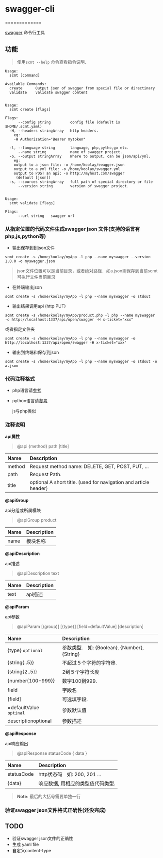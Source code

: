 # swagger-cli
=============

[swagger](http://swagger.io/specification/#pathsObject) 命令行工具

## 功能

> 使用` scmt --help ` 命令查看指令说明．  


```
Usage:
  scmt [command]

Available Commands:
  create      Output json of swagger from special file or directinary
  validate    validate swagger content

```

```

Usage:
  scmt create [flags]

Flags:
      --config string         config file (default is $HOME/.scmt.yaml)
  -H, --headers stringArray   http headers.
	eg:
	-H Authorization="Bearer mytoken"
	
  -l, --language string       language, php,pytho,go etc.
      --name string           name of swagger project.
  -o, --output stringArray    Where to output, can be json/api/yml.
	eg:
	output to a json file: -o /home/koolay/swagger.json
	output to a yml file: -o /home/koolay/swagger.yml
	output to POST an api: -o http://myhost.com/swagger
	 (default [json])
  -s, --sources stringArray   full path of special directory or file
      --version string        version of swagger project.

```

```

Usage:
  scmt validate [flags]

Flags:
      --url string   swagger url

```

### 从指定位置的代码文件生成swagger json 文件(支持的语言有php,js,python等)  

- 输出保存到到json文件

`scmt create -s /home/koolay/myApp -l php --name myswagger --version 1.0.0 -o myswagger.json`

> json文件位置可以是当前目录，或者绝对路径．如a.json则保存到当前scmt可执行文件当前目录

- 在终端输出json

`scmt create -s /home/koolay/myApp -l php --name myswagger -o stdout`

- 输出结果调用api (http PUT)

`scmt create -s /home/koolay/myApp/product.php -l php --name myswagger -o http://localhost:1337/api/open/swagger -H x-ticket="xxx"`

或者指定文件夹

`scmt create -s /home/koolay/myApp -l php --name myswagger -o http://localhost:1337/api/open/swagger -H x-ticket="xxx"`

- 输出到终端和保存到json

`scmt create -s /home/koolay/myApp -l php --name myswagger -o stdout -o a.json`


### 代码注释格式

- php语言请[参考](https://git.mysoft.com.cn/mic/swagger-cli/blob/master/fixture/template.php)

- python语言请[参考](https://git.mysoft.com.cn/mic/swagger-cli/blob/master/fixture/template.py)

  js与php类似


### 注释说明

**api属性**

> @api {method} path [title]  

|  Name          |  Description  |
|:-----------|:------------|
|  method  |  Request method name: DELETE, GET, POST, PUT, ...  |
| path  | Request Path. |
|  title  | optional	A short title. (used for navigation and article header)  |

**@apiGroup**

api分组或所属模块

> @apiGroup product

| Name          | Description |
|:-----------|:------------|
| name | 模块名称　|

**@apiDescription**

api描述

> @apiDescription text

| Name          | Description |
|:-----------|:------------|
| text | api描述　|


**@apiParam**

api参数

> @apiParam [(group)] [{type}] [field=defaultValue] [description]

| Name         | Description |
|:-----------|:------------|
| {type} `optional` | 参数类型.　如: {Boolean}, {Number}, {String} |
| {string{..5}} |  不超过５个字符的字符串. |
| {string{2..5}} | 2到５个字符长度  |
| {number{100-999}} | 数字100到999.  |
| field	 | 字段名　|
| [field] | 可选填字段. |
| =defaultValue `optinal` | 参数默认值  |
| descriptionoptional     | 参数描述 |



**@apiResponse**

api响应输出

> @apiResponse statusCode  {   data
> }

| Name         | Description |
|:-----------|:------------|
| statusCode | http状态码　如: 200, 201 ... |
| {data} |  响应数据, 用相应的类型值代码类型. |

> **Note:** 最后的大括号需要单独一行

### 验证swagger json文件格式正确性(还没完成)


## TODO

- 验证swagger json文件的正确性
- 生成 yaml file
- 自定义content-type




